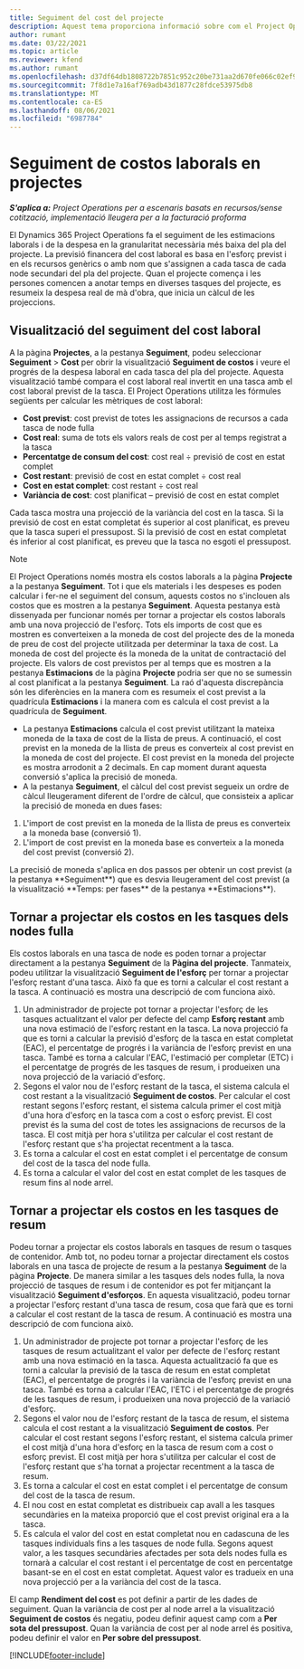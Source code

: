 ```yaml
---
title: Seguiment del cost del projecte
description: Aquest tema proporciona informació sobre com el Project Operations fa el seguiment del progrés segons el cost laboral i la despesa d'un projecte.
author: rumant
ms.date: 03/22/2021
ms.topic: article
ms.reviewer: kfend
ms.author: rumant
ms.openlocfilehash: d37df64db1808722b7851c952c20be731aa2d670fe066c02ef90386712487407
ms.sourcegitcommit: 7f8d1e7a16af769adb43d1877c28fdce53975db8
ms.translationtype: MT
ms.contentlocale: ca-ES
ms.lasthandoff: 08/06/2021
ms.locfileid: "6987784"
---
```

# <a name="labor-cost-tracking-on-projects"></a>Seguiment de costos laborals en projectes

_**S'aplica a:** Project Operations per a escenaris basats en recursos/sense cotització, implementació lleugera per a la facturació proforma_

El Dynamics 365 Project Operations fa el seguiment de les estimacions laborals i de la despesa en la granularitat necessària més baixa del pla del projecte. La previsió financera del cost laboral es basa en l'esforç previst i en els recursos genèrics o amb nom que s'assignen a cada tasca de cada node secundari del pla del projecte. Quan el projecte comença i les persones comencen a anotar temps en diverses tasques del projecte, es resumeix la despesa real de mà d'obra, que inicia un càlcul de les projeccions.

## <a name="labor-cost-tracking-view"></a>Visualització del seguiment del cost laboral

A la pàgina **Projectes**, a la pestanya **Seguiment**, podeu seleccionar **Seguiment** > **Cost** per obrir la visualització **Seguiment de costos** i veure el progrés de la despesa laboral en cada tasca del pla del projecte. Aquesta visualització també compara el cost laboral real invertit en una tasca amb el cost laboral previst de la tasca. El Project Operations utilitza les fórmules següents per calcular les mètriques de cost laboral:

- **Cost previst**: cost previst de totes les assignacions de recursos a cada tasca de node fulla
- **Cost real**: suma de tots els valors reals de cost per al temps registrat a la tasca
- **Percentatge de consum del cost**: cost real ÷ previsió de cost en estat complet
- **Cost restant**: previsió de cost en estat complet ÷ cost real
- **Cost en estat complet**: cost restant ÷ cost real
- **Variància de cost**: cost planificat – previsió de cost en estat complet

Cada tasca mostra una projecció de la variància del cost en la tasca. Si la previsió de cost en estat completat és superior al cost planificat, es preveu que la tasca superi el pressupost. Si la previsió de cost en estat completat és inferior al cost planificat, es preveu que la tasca no esgoti el pressupost.

>[!NOTE]
> El Project Operations només mostra els costos laborals a la pàgina **Projecte** a la pestanya **Seguiment**. Tot i que els materials i les despeses es poden calcular i fer-ne el seguiment del consum, aquests costos no s'inclouen als costos que es mostren a la pestanya **Seguiment**. Aquesta pestanya està dissenyada per funcionar només per tornar a projectar els costos laborals amb una nova projecció de l'esforç.
Tots els imports de cost que es mostren es converteixen a la moneda de cost del projecte des de la moneda de preu de cost del projecte utilitzada per determinar la taxa de cost. La moneda de cost del projecte és la moneda de la unitat de contractació del projecte. Els valors de cost previstos per al temps que es mostren a la pestanya **Estimacions** de la pàgina **Projecte** podria ser que no se sumessin al cost planificat a la pestanya **Seguiment**. La raó d'aquesta discrepància són les diferències en la manera com es resumeix el cost previst a la quadrícula **Estimacions** i la manera com es calcula el cost previst a la quadrícula de **Seguiment**. 
>
> - La pestanya **Estimacions** calcula el cost previst utilitzant la mateixa moneda de la taxa de cost de la llista de preus. A continuació, el cost previst en la moneda de la llista de preus es converteix al cost previst en la moneda de cost del projecte. El cost previst en la moneda del projecte es mostra arrodonit a 2 decimals. En cap moment durant aquesta conversió s'aplica la precisió de moneda. 
> - A la pestanya **Seguiment**, el càlcul del cost previst segueix un ordre de càlcul lleugerament diferent de l'ordre de càlcul, que consisteix a aplicar la precisió de moneda en dues fases: 
   ><ol>
   ><li>L'import de cost previst en la moneda de la llista de preus es converteix a la moneda base (conversió 1).</li>
   ><li>L'import de cost previst en la moneda base es converteix a la moneda del cost previst (conversió 2). </li>
   ></ol>
   >La precisió de moneda s'aplica en dos passos per obtenir un cost previst (a la pestanya **Seguiment**) que es desvia lleugerament del cost previst (a la visualització **Temps: per fases** de la pestanya **Estimacions**). 
   
## <a name="reprojecting-costs-on-leaf-node-tasks"></a>Tornar a projectar els costos en les tasques dels nodes fulla

Els costos laborals en una tasca de node es poden tornar a projectar directament a la pestanya **Seguiment** de la **Pàgina del projecte**. Tanmateix, podeu utilitzar la visualització **Seguiment de l'esforç** per tornar a projectar l'esforç restant d'una tasca. Això fa que es torni a calcular el cost restant a la tasca. A continuació es mostra una descripció de com funciona això.

1. Un administrador de projecte pot tornar a projectar l'esforç de les tasques actualitzant el valor per defecte del camp **Esforç restant** amb una nova estimació de l'esforç restant en la tasca. La nova projecció fa que es torni a calcular la previsió d'esforç de la tasca en estat completat (EAC), el percentatge de progrés i la variància de l'esforç previst en una tasca. També es torna a calcular l'EAC, l'estimació per completar (ETC) i el percentatge de progrés de les tasques de resum, i produeixen una nova projecció de la variació d'esforç.
2. Segons el valor nou de l'esforç restant de la tasca, el sistema calcula el cost restant a la visualització **Seguiment de costos**. Per calcular el cost restant segons l'esforç restant, el sistema calcula primer el cost mitjà d'una hora d'esforç en la tasca com a cost o esforç previst. El cost previst és la suma del cost de totes les assignacions de recursos de la tasca. El cost mitjà per hora s'utilitza per calcular el cost restant de l'esforç restant que s'ha projectat recentment a la tasca.
3. Es torna a calcular el cost en estat complet i el percentatge de consum del cost de la tasca del node fulla.
4. Es torna a calcular el valor del cost en estat complet de les tasques de resum fins al node arrel.

## <a name="reprojecting-costs-on-summary-tasks"></a>Tornar a projectar els costos en les tasques de resum

Podeu tornar a projectar els costos laborals en tasques de resum o tasques de contenidor. Amb tot, no podeu tornar a projectar directament els costos laborals en una tasca de projecte de resum a la pestanya **Seguiment** de la pàgina **Projecte**. De manera similar a les tasques dels nodes fulla, la nova projecció de tasques de resum i de contenidor es pot fer mitjançant la visualització **Seguiment d'esforços**. En aquesta visualització, podeu tornar a projectar l'esforç restant d'una tasca de resum, cosa que farà que es torni a calcular el cost restant de la tasca de resum. A continuació es mostra una descripció de com funciona això.

1. Un administrador de projecte pot tornar a projectar l'esforç de les tasques de resum actualitzant el valor per defecte de l'esforç restant amb una nova estimació en la tasca. Aquesta actualització fa que es torni a calcular la previsió de la tasca de resum en estat completat (EAC), el percentatge de progrés i la variància de l'esforç previst en una tasca. També es torna a calcular l'EAC, l'ETC i el percentatge de progrés de les tasques de resum, i produeixen una nova projecció de la variació d'esforç.
2. Segons el valor nou de l'esforç restant de la tasca de resum, el sistema calcula el cost restant a la visualització **Seguiment de costos**. Per calcular el cost restant segons l'esforç restant, el sistema calcula primer el cost mitjà d'una hora d'esforç en la tasca de resum com a cost o esforç previst. El cost mitjà per hora s'utilitza per calcular el cost de l'esforç restant que s'ha tornat a projectar recentment a la tasca de resum.
3. Es torna a calcular el cost en estat complet i el percentatge de consum del cost de la tasca de resum.
4. El nou cost en estat completat es distribueix cap avall a les tasques secundàries en la mateixa proporció que el cost previst original era a la tasca.
5. Es calcula el valor del cost en estat completat nou en cadascuna de les tasques individuals fins a les tasques de node fulla. Segons aquest valor, a les tasques secundàries afectades per sota dels nodes fulla es tornarà a calcular el cost restant i el percentatge de cost en percentatge basant-se en el cost en estat completat. Aquest valor es tradueix en una nova projecció per a la variància del cost de la tasca. 


El camp **Rendiment del cost** es pot definir a partir de les dades de seguiment. Quan la variància de cost per al node arrel a la visualització **Seguiment de costos** és negatiu, podeu definir aquest camp com a **Per sota del pressupost**. Quan la variància de cost per al node arrel és positiva, podeu definir el valor en **Per sobre del pressupost**.


[!INCLUDE[footer-include](../includes/footer-banner.md)]
